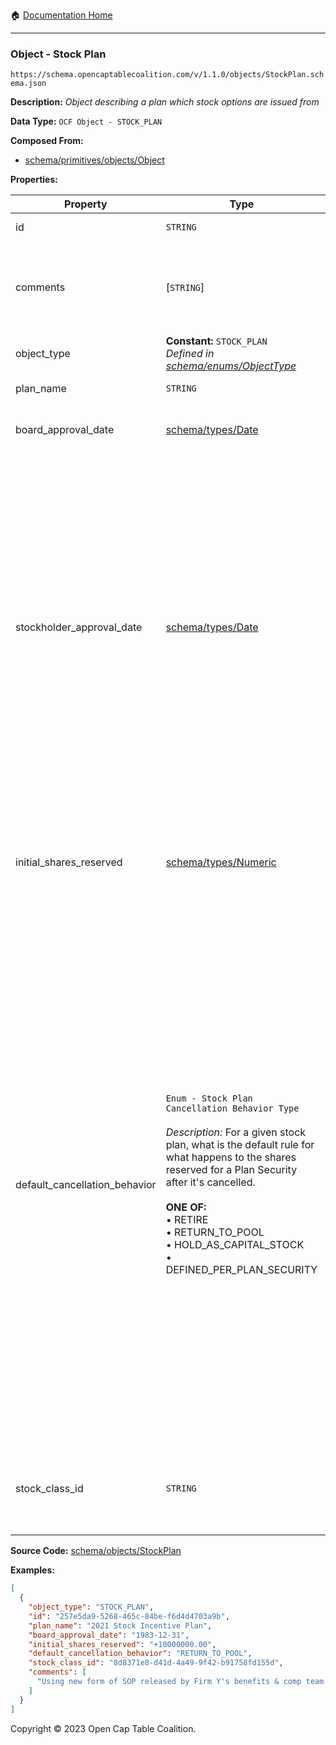 :house: [Documentation Home](../../../README.md)

---

### Object - Stock Plan

`https://schema.opencaptablecoalition.com/v/1.1.0/objects/StockPlan.schema.json`

**Description:** _Object describing a plan which stock options are issued from_

**Data Type:** `OCF Object - STOCK_PLAN`

**Composed From:**

- [schema/primitives/objects/Object](../primitives/objects/Object.md)

**Properties:**

| Property                      | Type                                                                                                                                                                                                                                                                                                                                                 | Description                                                                                                                                                                                                                                                                                                                                                                                                                              | Required   |
| ----------------------------- | ---------------------------------------------------------------------------------------------------------------------------------------------------------------------------------------------------------------------------------------------------------------------------------------------------------------------------------------------------- | ---------------------------------------------------------------------------------------------------------------------------------------------------------------------------------------------------------------------------------------------------------------------------------------------------------------------------------------------------------------------------------------------------------------------------------------- | ---------- |
| id                            | `STRING`                                                                                                                                                                                                                                                                                                                                             | Identifier for the object                                                                                                                                                                                                                                                                                                                                                                                                                | `REQUIRED` |
| comments                      | [`STRING`]                                                                                                                                                                                                                                                                                                                                           | Unstructured text comments related to and stored for the object                                                                                                                                                                                                                                                                                                                                                                          | -          |
| object_type                   | **Constant:** `STOCK_PLAN`</br>_Defined in [schema/enums/ObjectType](../enums/ObjectType.md)_                                                                                                                                                                                                                                                        | Object type field                                                                                                                                                                                                                                                                                                                                                                                                                        | `REQUIRED` |
| plan_name                     | `STRING`                                                                                                                                                                                                                                                                                                                                             | Name for the stock plan                                                                                                                                                                                                                                                                                                                                                                                                                  | `REQUIRED` |
| board_approval_date           | [schema/types/Date](../types/Date.md)                                                                                                                                                                                                                                                                                                                | Date on which board approved the plan                                                                                                                                                                                                                                                                                                                                                                                                    | -          |
| stockholder_approval_date     | [schema/types/Date](../types/Date.md)                                                                                                                                                                                                                                                                                                                | This optional field tracks when the stockholders approved this stock plan. This is intended for use by US companies that want to issue Incentive Stock Options (ISOs), as the issuing StockPlan must receive shareholder approval within a specified time frame in order to issue valid ISOs.                                                                                                                                            | -          |
| initial_shares_reserved       | [schema/types/Numeric](../types/Numeric.md)                                                                                                                                                                                                                                                                                                          | The initial number of shares reserved in the pool for this stock plan by the Board or equivalent body.                                                                                                                                                                                                                                                                                                                                   | `REQUIRED` |
| default_cancellation_behavior | `Enum - Stock Plan Cancellation Behavior Type`</br></br>_Description:_ For a given stock plan, what is the default rule for what happens to the shares reserved for a Plan Security after it's cancelled.</br></br>**ONE OF:** </br>&bull; RETIRE </br>&bull; RETURN_TO_POOL </br>&bull; HOLD_AS_CAPITAL_STOCK </br>&bull; DEFINED_PER_PLAN_SECURITY | If a security issued under this Stock Plan is cancelled, what happens to the reserved shares by default? NOTE: for any given security issued from the pool, the Plan's default cancellation behavior can be overridden by subsequent transactions cancelling the reserved stock, returning it to pool or marking it as capital stock. The event chain should always control - do not rely on this field and fail to traverse the events. | -          |
| stock_class_id                | `STRING`                                                                                                                                                                                                                                                                                                                                             | Identifier of the StockClass object this plan is composed of                                                                                                                                                                                                                                                                                                                                                                             | `REQUIRED` |

**Source Code:** [schema/objects/StockPlan](../../../../schema/objects/StockPlan.schema.json)

**Examples:**

```json
[
  {
    "object_type": "STOCK_PLAN",
    "id": "257e5da9-5268-465c-84be-f6d4d4703a9b",
    "plan_name": "2021 Stock Incentive Plan",
    "board_approval_date": "1983-12-31",
    "initial_shares_reserved": "+10000000.00",
    "default_cancellation_behavior": "RETURN_TO_POOL",
    "stock_class_id": "8d8371e8-d41d-4a49-9f42-b91758fd155d",
    "comments": [
      "Using new form of SOP released by Firm Y's benefits & comp team on 10/10/2021."
    ]
  }
]
```

Copyright © 2023 Open Cap Table Coalition.
